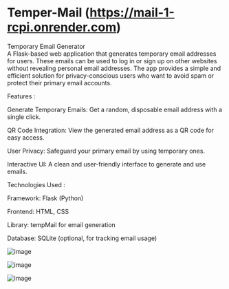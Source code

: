 # Temper-Mail (https://mail-1-rcpi.onrender.com)
Temporary Email Generator        
A Flask-based web application that generates temporary email addresses for users. These emails can be used to log in or sign up on other websites without revealing personal email addresses. The app provides a simple and efficient solution for privacy-conscious users who want to avoid spam or protect their primary email accounts.

Features :

Generate Temporary Emails: Get a random, disposable email address with a single click.

QR Code Integration: View the generated email address as a QR code for easy access.

User Privacy: Safeguard your primary email by using temporary ones.

Interactive UI: A clean and user-friendly interface to generate and use emails.


Technologies Used :

Framework: Flask (Python)

Frontend: HTML, CSS

Library: tempMail for email generation

Database: SQLite (optional, for tracking email usage)


![image](https://github.com/user-attachments/assets/cb864531-0e8a-454a-a4d0-4a80dacf17f9)

![image](https://github.com/user-attachments/assets/b1d30f05-9422-4dba-a831-bd3add6225d8)

![image](https://github.com/user-attachments/assets/a59aee1e-8208-4dd5-a3bd-9657ae3903db)

